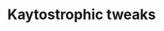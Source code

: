 ---
title: 'Kaytostrophic tweaks'
desc: 'A bunch of small Minecraft recource packs with vanilla-esque tweaks!'
link: 'https://mc.kayt.dev/tweaks'
---